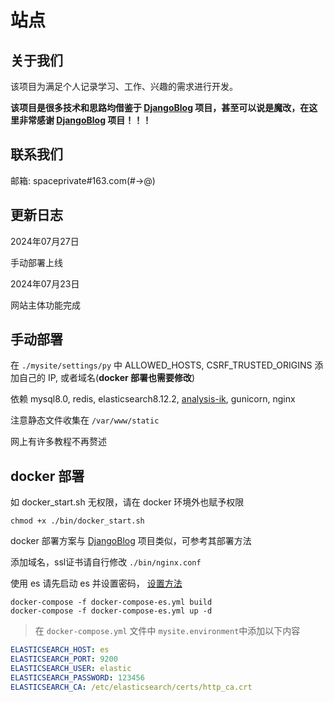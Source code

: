 # 站点
## 关于我们

该项目为满足个人记录学习、工作、兴趣的需求进行开发。

**该项目是很多技术和思路均借鉴于 [DjangoBlog](https://github.com/liangliangyy/DjangoBlog) 项目，甚至可以说是魔改，在这里非常感谢 [DjangoBlog](https://github.com/liangliangyy/DjangoBlog) 项目！！！**

## 联系我们

邮箱: spaceprivate#163.com(#->@)

## 更新日志

2024年07月27日

手动部署上线

2024年07月23日

网站主体功能完成

## 手动部署

在 `./mysite/settings/py` 中 ALLOWED_HOSTS, CSRF_TRUSTED_ORIGINS 添加自己的 IP, 或者域名(**docker 部署也需要修改**)

依赖 mysql8.0, redis, elasticsearch8.12.2, [analysis-ik](https://github.com/infinilabs/analysis-ik), gunicorn, nginx

注意静态文件收集在 `/var/www/static`

网上有许多教程不再赘述

## docker 部署

如 docker_start.sh 无权限，请在 docker 环境外也赋予权限

```shell
chmod +x ./bin/docker_start.sh
```

docker 部署方案与 [DjangoBlog](https://github.com/liangliangyy/DjangoBlog) 项目类似，可参考其部署方法

添加域名，ssl证书请自行修改 `./bin/nginx.conf`

使用 es 请先启动 es 并设置密码， [设置方法](https://github.com/lanlin/notes/issues/112)

```shell
docker-compose -f docker-compose-es.yml build
docker-compose -f docker-compose-es.yml up -d
```

>在 `docker-compose.yml` 文件中 `mysite.environment`中添加以下内容

```yaml
ELASTICSEARCH_HOST: es
ELASTICSEARCH_PORT: 9200
ELASTICSEARCH_USER: elastic
ELASTICSEARCH_PASSWORD: 123456
ELASTICSEARCH_CA: /etc/elasticsearch/certs/http_ca.crt
```
